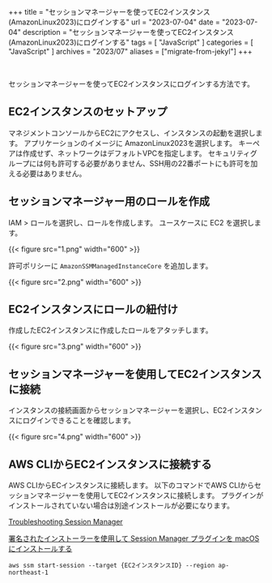 +++
title = "セッションマネージャーを使ってEC2インスタンス(AmazonLinux2023)にログインする"
url = "2023-07-04"
date = "2023-07-04"
description = "セッションマネージャーを使ってEC2インスタンス(AmazonLinux2023)にログインする"
tags = [
  "JavaScript"
]
categories = [
  "JavaScript"
]
archives = "2023/07"
aliases = ["migrate-from-jekyl"]
+++

<br>

セッションマネージャーを使ってEC2インスタンスにログインする方法です。

## EC2インスタンスのセットアップ

マネジメントコンソールからEC2にアクセスし、インスタンスの起動を選択します。
アプリケーションのイメージに AmazonLinux2023を選択します。
キーペアは作成せず、ネットワークはデフォルトVPCを指定します。
セキュリティグループには何も許可する必要がありません、SSH用の22番ポートにも許可を加える必要はありません。


## セッションマネージャー用のロールを作成

IAM > ロールを選択し、ロールを作成します。
ユースケースに EC2 を選択します。

{{< figure src="1.png" width="600" >}}

許可ポリシーに `AmazonSSMManagedInstanceCore` を追加します。

{{< figure src="2.png" width="600" >}}


## EC2インスタンスにロールの紐付け

作成したEC2インスタンスに作成したロールをアタッチします。

{{< figure src="3.png" width="600" >}}


## セッションマネージャーを使用してEC2インスタンスに接続

インスタンスの接続画面からセッションマネージャーを選択し、EC2インスタンスにログインできることを確認します。

{{< figure src="4.png" width="600" >}}


## AWS CLIからEC2インスタンスに接続する

AWS CLIからECインスタンスに接続します。
以下のコマンドでAWS CLIからセッションマネージャーを使用してEC2インスタンスに接続します。
プラグインがインストールされていない場合は別途インストールが必要になります。

[Troubleshooting Session Manager](https://docs.aws.amazon.com/systems-manager/latest/userguide/session-manager-troubleshooting.html#plugin-not-found)


[署名されたインストーラーを使用して Session Manager プラグインを macOS にインストールする](https://docs.aws.amazon.com/ja_jp/systems-manager/latest/userguide/session-manager-working-with-install-plugin.html#install-plugin-macos-signed)


```
aws ssm start-session --target {EC2インスタンスID} --region ap-northeast-1
```
